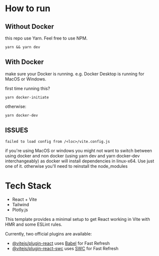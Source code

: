 # How to run

## Without Docker

this repo use Yarn. Feel free to use NPM.

```
yarn && yarn dev
```

## With Docker

make sure your Docker is running. e.g. Docker Desktop is running for MacOS or Windows.

first time running this?

```
yarn docker-initiate
```

otherwise:

```
yarn docker-dev
```

## ISSUES

```
failed to load config from /<loc>/vite.config.js
```

if you're using MacOS or windows you might not want to switch between using docker and non docker (using yarn dev and yarn docker-dev interchangeably) as docker will install dependencies in linux-x64. Use just one of it.
otherwise you'll need to reinstall the node_modules

# Tech Stack

- React + Vite
- Tailwind
- Plotly.js

This template provides a minimal setup to get React working in Vite with HMR and some ESLint rules.

Currently, two official plugins are available:

- [@vitejs/plugin-react](https://github.com/vitejs/vite-plugin-react/blob/main/packages/plugin-react/README.md) uses [Babel](https://babeljs.io/) for Fast Refresh
- [@vitejs/plugin-react-swc](https://github.com/vitejs/vite-plugin-react-swc) uses [SWC](https://swc.rs/) for Fast Refresh
